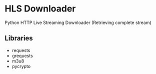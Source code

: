 HLS Downloader
==============

Python HTTP Live Streaming Downloader (Retrieving complete stream)

## Libraries
- requests
- grequests
- m3u8
- pycrypto
